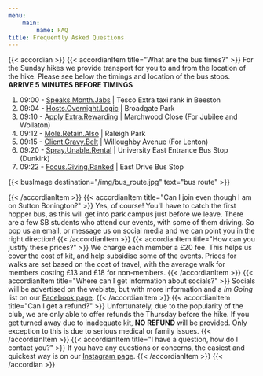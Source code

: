```yaml
---  
menu:
    main:
        name: FAQ
title: Frequently Asked Questions
---
```


{{< accordian >}}
{{< accordianItem title="What are the bus times?" >}}
For the Sunday hikes we provide transport for you to and from the location of the hike. Please see below the timings and location of the bus stops. **ARRIVE 5 MINUTES BEFORE TIMINGS**
1. 09:00 - [Speaks.Month.Jabs](https://what3words.com/speaks.month.jabs)  | Tesco Extra taxi rank in Beeston
2. 09:04 - [Hosts.Overnight.Logic](https://what3words.com/hosts.overnight.logic) | Broadgate Park
3. 09:10 - [Apply.Extra.Rewarding](https://what3words.com/apply.extra.rewarding) | Marchwood Close (For Jubilee and Wollaton)
4. 09:12 - [Mole.Retain.Also](https://what3words.com/mole.retain.also) | Raleigh Park
5. 09:15 - [Client.Gravy.Belt](https://what3words.com/client.gravy.belt) | Willoughby Avenue (For Lenton)
6. 09:20 - [Spray.Unable.Rental](https://what3words.com/spray.unable.rental) | University East Entrance Bus Stop (Dunkirk) 
7.  09:22 - [Focus.Giving.Ranked](https://what3words.com/focus.giving.ranked) | East Drive Bus Stop

{{< busImage destination="/img/bus_route.jpg" text="bus route" >}}

{{< /accordianItem >}}
{{< accordianItem title="Can I join even though I am on Sutton Bonington?" >}}
Yes, of course! You'll have to catch the first hopper bus, as this will get into park campus just before we leave. There are a few SB students who attend our events, with some of them driving. So pop us an email, or message us on social media and we can point you in the right direction!
{{< /accordianItem >}}
{{< accordianItem title="How can you justify these prices?" >}}
We charge each member a £20 fee. This helps us cover the cost of kit, and help subsidise some of the events. Prices for walks are set based on the cost of travel, with the average walk for members costing £13 and £18 for non-members.
{{< /accordianItem >}}
{{< accordianItem title="Where can I get information about socials?" >}}
Socials will be advertised on the webiste, but with more information and a *Im Going* list on our [Facebook page](https://www.facebook.com/groups/uonramblinghiking23).
{{< /accordianItem >}}
{{< accordianItem title="Can I get a refund?" >}}
Unfortunately, due to the popularity of the club, we are only able to offer refunds the Thursday before the hike. If you get turned away due to inadequate kit, **NO REFUND** will be provided. Only exception to this is due to serious medical or family issues.
{{< /accordianItem >}}
{{< accordianItem title="I have a question, how do I contact you?" >}}
If you have any questions or concerns, the easiest and quickest way is on our [Instagram page](https://www.instagram.com/uon_rambling_hiking/).
{{< /accordianItem >}}
{{< /accordian >}}